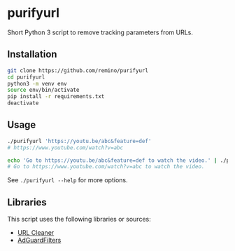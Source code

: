 # purifyurl

Short Python 3 script to remove tracking parameters from URLs.

## Installation

```sh
git clone https://github.com/remino/purifyurl
cd purifyurl
python3 -m venv env
source env/bin/activate
pip install -r requirements.txt
deactivate
```

## Usage

```sh
./purifyurl 'https://youtu.be/abc&feature=def'
# https://www.youtube.com/watch?v=abc

echo 'Go to https://youtu.be/abc&feature=def to watch the video.' | ./purifyurl
# Go to https://www.youtube.com/watch?v=abc to watch the video.
```

See `./purifyurl --help` for more options.

## Libraries

This script uses the following libraries or sources:

- [URL Cleaner](https://github.com/fireindark707/url_cleaner)
- [AdGuardFilters](https://github.com/AdguardTeam/AdguardFilters)

